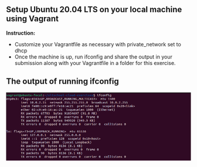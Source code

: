 ## Setup Ubuntu 20.04 LTS on your local machine using Vagrant

**Instruction:**
- Customize your Vagrantfile as necessary with private_network set to dhcp
- Once the machine is up, run ifconfig and share the output in your submission along with your Vagrantfile in a folder for this exercise.

## The output of running ifconfig
<img src="ifconfig-embed.png" />
